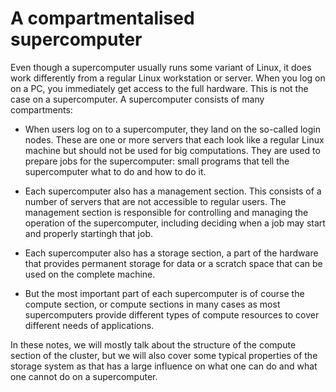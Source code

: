# A compartmentalised supercomputer

Even though a supercomputer usually runs some variant of Linux, it does work differently
from a regular Linux workstation or server. When you log on on a PC, you immediately get
access to the full hardware. This is not the case on a supercomputer. A supercomputer consists
of many compartments:

-   When users log on to a supercomputer, they land on the so-called login nodes. These are
    one or more servers that each look like a regular Linux machine but should not be used for
    big computations. They are used to prepare jobs for the supercomputer: small programs that
    tell the supercomputer what to do and how to do it.

-   Each supercomputer also has a management section. This consists of a number of servers that
    are not accessible to regular users. The management section is responsible for controlling and
    managing the operation of the supercomputer, including deciding when a job may start and properly
    startingh that job.

-   Each supercomputer also has a storage section, a part of the hardware that provides permanent storage
    for data or a scratch space that can be used on the complete machine.

-   But the most important part of each supercomputer is of course the compute section, or compute sections
    in many cases as most supercomputers provide different types of compute resources to cover different needs
    of applications.

In these notes, we will mostly talk about the structure of the compute section of the cluster, but we will
also cover some typical properties of the storage system as that has a large influence on what one can do
and what one cannot do on a supercomputer.
